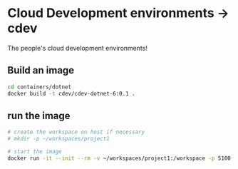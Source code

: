 # Cloud Development environments -> cdev

The people's cloud development environments!

## Build an image

```bash
cd containers/dotnet
docker build -t cdev/cdev-dotnet-6:0.1 .
```

## run the image

```bash
# create the workspace on host if necessary
# mkdir -p ~/workspaces/project1

# start the image
docker run -it --init --rm -v ~/workspaces/project1:/workspace -p 5100:22 cdev/cdev-dotnet-6:0.1
```
